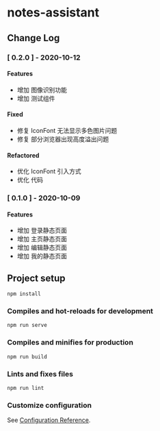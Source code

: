 # notes-assistant

## Change Log

### [ 0.2.0 ] - 2020-10-12

#### Features

* 增加 图像识别功能
* 增加 测试组件

#### Fixed

* 修复 IconFont 无法显示多色图片问题
* 修复 部分浏览器出现高度溢出问题

#### Refactored

* 优化 IconFont 引入方式
* 优化 代码

### [ 0.1.0 ] - 2020-10-09

#### Features

* 增加 登录静态页面
* 增加 主页静态页面
* 增加 编辑静态页面
* 增加 我的静态页面

## Project setup
```
npm install
```

### Compiles and hot-reloads for development
```
npm run serve
```

### Compiles and minifies for production
```
npm run build
```

### Lints and fixes files
```
npm run lint
```

### Customize configuration
See [Configuration Reference](https://cli.vuejs.org/config/).

